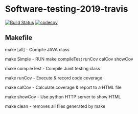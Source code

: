 # Software-testing-2019-travis
[![Build Status](https://travis-ci.org/langeye0409/Software-testing-2019-travis.svg?branch=master)](https://travis-ci.org/langeye0409/Software-testing-2019-travis)
[![codecov](https://codecov.io/gh/langeye0409/Software-testing-2019-travis/branch/master/graph/badge.svg)](https://codecov.io/gh/langeye0409/Software-testing-2019-travis)
## Makefile
make [all]		- Compile JAVA class

make Simple		- RUN make compileTest runCov calCov showCov

make compileTest	- Compile Junit testing class

make runCov		- Execute & record code coverage

make calCov		- Calculate coverage & report to a HTML file

make showCov		- Use python HTTP server to show HTML

make clean		- removes all files generated by make
